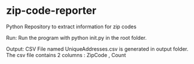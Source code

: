 # zip-code-reporter

Python Repository to extract information for zip codes

Run:
Run the program with python init.py in the root folder.

Output:
CSV File named UniqueAddresses.csv is generated in output folder. The csv file contains 2 columns : ZipCode , Count
